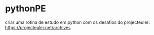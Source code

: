 # pythonPE
criar uma rotina de estudo em python com os desafios do projecteuler: https://projecteuler.net/archives
